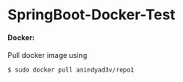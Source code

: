 # SpringBoot-Docker-Test

#### Docker:
Pull docker image using
```
$ sudo docker pull anindyad3v/repo1
```
